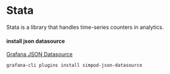 # Stata

Stata is a library that handles time-series counters in analytics.

#### install json datasource

[Grafana JSON Datasource](https://github.com/simPod/GrafanaJsonDatasource)

```bash
grafana-cli plugins install simpod-json-datasource
```
